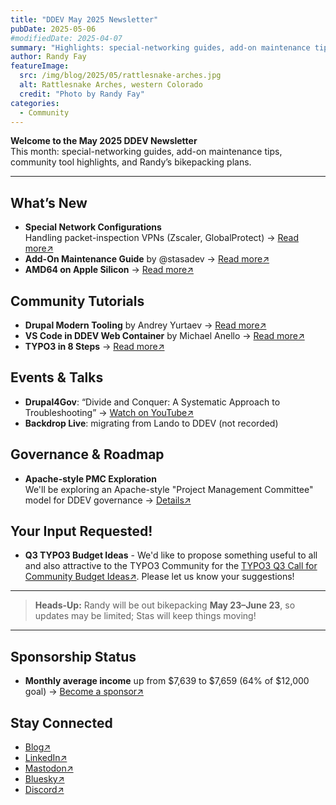 ```yaml
---
title: "DDEV May 2025 Newsletter"
pubDate: 2025-05-06
#modifiedDate: 2025-04-07
summary: "Highlights: special-networking guides, add-on maintenance tips, community tool highlights, and Randy’s bikepacking plans."
author: Randy Fay
featureImage:
  src: /img/blog/2025/05/rattlesnake-arches.jpg
  alt: Rattlesnake Arches, western Colorado
  credit: "Photo by Randy Fay"
categories:
  - Community
---
```


**Welcome to the May 2025 DDEV Newsletter**  
This month: special-networking guides, add-on maintenance tips, community tool highlights, and Randy’s bikepacking plans.

---

## What’s New

- **Special Network Configurations**  
  Handling packet-inspection VPNs (Zscaler, GlobalProtect) → [Read more↗](https://docs.ddev.com/en/latest/users/usage/networking/)
- **Add-On Maintenance Guide** by @stasadev → [Read more↗](https://ddev.com/blog/ddev-add-on-maintenance-guide)
- **AMD64 on Apple Silicon** → [Read more↗](https://ddev.com/blog/amd64-with-rosetta-on-macos/)

## Community Tutorials

- **Drupal Modern Tooling** by Andrey Yurtaev → [Read more↗](https://iamdroid.net/blog/dev-tools)
- **VS Code in DDEV Web Container** by Michael Anello → [Read more↗](https://www.drupaleasy.com/blogs/ultimike/2025/04/drupal-development-using-visual-studio-code-connected-directly-ddevs-web)
- **TYPO3 in 8 Steps** → [Read more↗](https://t3planet.de/blog/install-typo3-with-ddev/)

## Events & Talks

- **Drupal4Gov**: “Divide and Conquer: A Systematic Approach to Troubleshooting” → [Watch on YouTube↗](https://www.youtube.com/watch?v=zliDmAUBwrQ)
- **Backdrop Live**: migrating from Lando to DDEV (not recorded)

## Governance & Roadmap

- **Apache-style PMC Exploration**  
  We'll be exploring an Apache-style "Project Management Committee" model for DDEV governance → [Details↗](https://www.apache.org/foundation/governance/pmcs)

## Your Input Requested!

- **Q3 TYPO3 Budget Ideas** - We'd like to propose something useful to all and also attractive to the TYPO3 Community for the [TYPO3 Q3 Call for Community Budget Ideas↗](https://typo3.org/article/call-for-community-budget-ideas-q3-2025). Please let us know your suggestions!

---

> **Heads-Up:** Randy will be out bikepacking **May 23–June 23**, so updates may be limited; Stas will keep things moving!

---

## Sponsorship Status

- **Monthly average income** up from $7,639 to $7,659 (64% of $12,000 goal) → [Become a sponsor↗](https://github.com/sponsors/ddev)

## Stay Connected

- [Blog↗](https://ddev.com/blog/)
- [LinkedIn↗](https://www.linkedin.com/company/ddev-foundation)
- [Mastodon↗](https://fosstodon.org/@ddev)
- [Bluesky↗](https://bsky.app/profile/ddev.bsky.social)
- [Discord↗](/s/discord)
